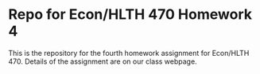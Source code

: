 # Repo for Econ/HLTH 470 Homework 4

This is the repository for the fourth homework assignment for Econ/HLTH 470. Details of the assignment are on our class webpage.

